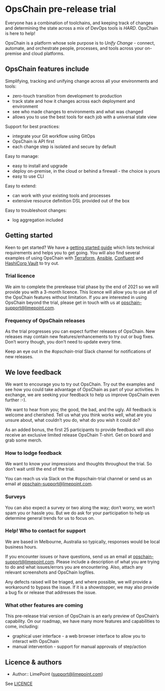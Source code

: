 # OpsChain pre-release trial

Everyone has a combination of toolchains, and keeping track of changes and determining the state across a mix of DevOps tools is _HARD_. OpsChain is here to help!

OpsChain is a platform whose sole purpose is to _Unify Change_ - connect, automate, and orchestrate people, processes, and tools across your on-premise and cloud platforms.

## OpsChain features include

Simplifying, tracking and unifying change across all your environments and tools:

- zero-touch transition from development to production
- track state and how it changes across each deployment and environment
- see who made changes to environments and what was changed
- allows you to use the best tools for each job with a universal state view

Support for best practices:

- integrate your Git workflow using GitOps
- OpsChain is API first
- each change step is isolated and secure by default

Easy to manage:

- easy to install and upgrade
- deploy on-premise, in the cloud or behind a firewall - the choice is yours
- easy to use CLI

Easy to extend:

- can work with your existing tools and processes
- extensive resource definition DSL provided out of the box

Easy to troubleshoot changes:

- log aggregation included

## Getting started

Keen to get started? We have a [getting started guide](/docs/getting_started/README.md) which lists technical requirements and helps you to get going. You will also find several examples of using OpsChain with [Terraform](https://github.com/LimePoint/opschain-examples-terraform), [Ansible](https://github.com/LimePoint/opschain-examples-ansible), [Confluent](https://github.com/LimePoint/opschain-examples-confluent) and [HashiCorp Vault](https://github.com/LimePoint/opschain-examples-vault) to try out.

### Trial licence

We aim to complete the prerelease trial phase by the end of 2021 so we will provide you with a 3-month licence. This licence will allow you to use all of the OpsChain features without limitation. If you are interested in using OpsChain beyond the trial, please get in touch with us at [opschain-support@limepoint.com](mailto:opschain-support@limepoint.com).

### Frequency of OpsChain releases

As the trial progresses you can expect further releases of OpsChain. New releases may contain new features/enhancements to try out or bug fixes. Don’t worry though, you don’t need to update every time.

Keep an eye out in the _#opschain-trial_ Slack channel for notifications of new releases.

## We love feedback

We want to encourage you to try out OpsChain. Try out the examples and see how you could take advantage of OpsChain as part of your activities. In exchange, we are seeking your feedback to help us improve OpsChain even further :-).

We want to hear from you; the good, the bad, and the ugly. All feedback is welcome and cherished. Tell us what you think works well, what are you unsure about, what couldn’t you do, what do you wish it could do?

As an added bonus, the first 25 participants to provide feedback will also receive an exclusive limited release OpsChain T-shirt. Get on board and grab some merch.

### How to lodge feedback

We want to know your impressions and thoughts throughout the trial. So don’t wait until the end of the trial.

You can reach us via Slack on the #opschain-trial channel or send us an email at [opschain-support@limepoint.com](mailto:opschain-support@limepoint.com).

### Surveys

You can also expect a survey or two along the way; don’t worry, we won’t spam you or hassle you. But we do ask for your participation to help us determine general trends for us to focus on.

### Help! Who to contact for support

We are based in Melbourne, Australia so typically, responses would be local business hours.

If you encounter issues or have questions, send us an email at [opschain-support@limepoint.com](mailto:opschain-support@limepoint.com). Please include a description of what you are trying to do and what issues/errors you are encountering. Also, attach any relevant screenshots and OpsChain logfiles.

Any defects raised will be triaged, and where possible, we will provide a workaround to bypass the issue. If it is a showstopper, we may also provide a bug fix or release that addresses the issue.

### What other features are coming

This pre-release trial version of OpsChain is an early preview of OpsChain’s capability. On our roadmap, we have many more features and capabilities to come, including:

- graphical user interface - a web browser interface to allow you to interact with OpsChain
- manual intervention - support for manual approvals of step/action

## Licence & authors

- Author:: LimePoint (support@limepoint.com)

See [LICENCE](/LICENCE.md)
